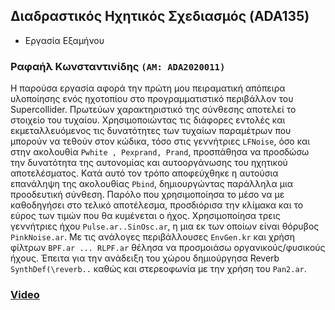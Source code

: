 ## Διαδραστικός Ηχητικός Σχεδιασμός (ADA135)
- Eργασία Εξαμήνου

### Ραφαήλ Κωνσταντινίδης ```(ΑΜ: ADA2020011)``` 

Η παρούσα εργασία αφορά την πρώτη μου πειραματική απόπειρα υλοποίησης ενός ηχοτοπίου στο προγραμματιστικό περιβάλλον του Supercollider.
Πρωτεύων χαρακτηριστικό της σύνθεσης αποτελεί το στοιχείο του τυχαίου. Χρησιμοποιώντας τις διάφορες εντολές και εκμεταλλευόμενος τις δυνατότητες 
των τυχαίων παραμέτρων που μπορούν να τεθούν στον κώδικα, τόσο στις γεννήτριες ```LFNoise```, όσο και στην ακολουθία ```Pwhite , Pexprand, Prand```,
προσπάθησα να προσδώσω την δυνατότητα της αυτονομίας και αυτοοργάνωσης του ηχητικού αποτελέσματος. Kατά αυτό τον τρόπο αποφεύχθηκε η αυτούσια 
επανάληψη της ακολουθίας ```Pbind```, δημιουργώντας παράλληλα μια προοδευτική σύνθεση. Παρόλο που χρησιμοποίησα το μέσο να με καθοδηγήσει στο
τελικό αποτέλεσμα, προσδιόρισα την κλίμακα και το εύρος των τιμών που θα κυμένεται ο ήχος. Χρησιμοποίησα τρεις γεννήτριες ήχου ```Pulse.ar..SinOsc.ar```,
η μια εκ των οποίων είναι θόρυβος ```PinkNoise.ar```. Με τις ανάλογες περιβάλλουσες ```EnvGen.kr``` και χρήση φίλτρων ```BPF.ar ... RLPF.ar```
θέλησα να προσμοιάσω οργανικούς/φυσικούς ήχους. Έπειτα για την ανάδειξη του χώρου δημιούργησα Reverb ```SynthDef(\reverb..``` καθώς και στερεοφωνία
με την χρήση του ```Pan2.ar```.







### [Video](https://1drv.ms/v/s!AjVIyz1h0tNBhkLIDxcqg5VnSngE?e=UMex2T)
